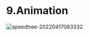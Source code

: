 # 9.Animation
![speedtree-20220417063332](https://image-1300893378.cos.ap-shanghai.myqcloud.com/docs/speedtree/SpeedTree-20220417063332.png)